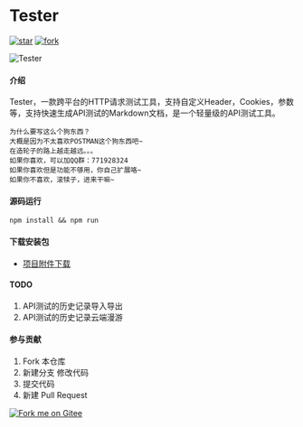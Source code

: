 
# Tester  
[![star](https://gitee.com/hamm/tester/badge/star.svg?theme=white)](https://gitee.com/hamm/tester/stargazers)
[![fork](https://gitee.com/hamm/tester/badge/fork.svg?theme=white)](https://gitee.com/hamm/tester/members)

![Tester](https://images.gitee.com/uploads/images/2019/1022/004829_9dd2f945_145025.jpeg "Tester")



#### 介绍
Tester，一款跨平台的HTTP请求测试工具，支持自定义Header，Cookies，参数等，支持快速生成API测试的Markdown文档，是一个轻量级的API测试工具。

```
为什么要写这么个狗东西？
大概是因为不太喜欢POSTMAN这个狗东西吧~
在造轮子的路上越走越远。。。
如果你喜欢，可以加QQ群：771928324
如果你喜欢但是功能不够用，你自己扩展咯~
如果你不喜欢，滚犊子，进来干嘛~
```

#### 源码运行
```
npm install && npm run
```

#### 下载安装包

- [项目附件下载](https://gitee.com/hamm/tester/attach_files)

#### TODO

1. API测试的历史记录导入导出
2. API测试的历史记录云端漫游

#### 参与贡献

1. Fork 本仓库
2. 新建分支 修改代码
3. 提交代码
4. 新建 Pull Request

[![Fork me on Gitee](https://gitee.com/hamm/tester/widgets/widget_3.svg)](https://gitee.com/hamm/tester)